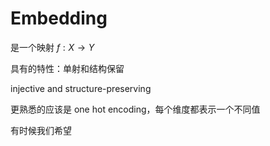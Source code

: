 # Embedding

是一个映射 $f:X \rightarrow Y$

具有的特性：单射和结构保留



injective and structure-preserving





更熟悉的应该是 one hot encoding，每个维度都表示一个不同值

有时候我们希望








